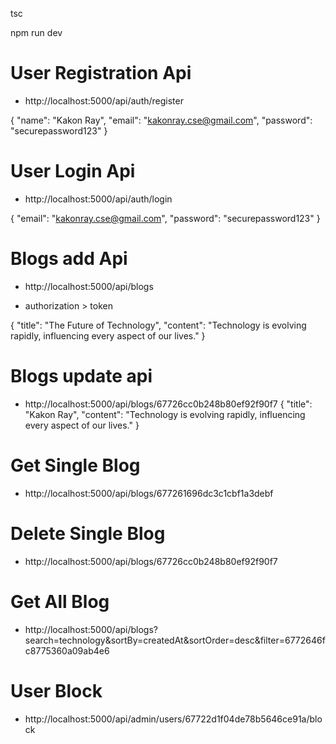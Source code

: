 <!-- convert type script to js src to dist folder -->
tsc

<!-- run the express mongose project -->
npm run dev


# User Registration Api

 * http://localhost:5000/api/auth/register

 {
  "name": "Kakon Ray",
  "email": "kakonray.cse@gmail.com",
  "password": "securepassword123"
}

# User Login Api
* http://localhost:5000/api/auth/login

{
  "email": "kakonray.cse@gmail.com",
  "password": "securepassword123"
}


# Blogs add Api

* http://localhost:5000/api/blogs

* authorization > token

{
  "title": "The Future of Technology",
  "content": "Technology is evolving rapidly, influencing every aspect of our lives."
}


# Blogs update api
* http://localhost:5000/api/blogs/67726cc0b248b80ef92f90f7
{
  "title": "Kakon Ray",
  "content": "Technology is evolving rapidly, influencing every aspect of our lives."
}


# Get Single Blog
* http://localhost:5000/api/blogs/677261696dc3c1cbf1a3debf


# Delete Single Blog
* http://localhost:5000/api/blogs/67726cc0b248b80ef92f90f7


# Get  All Blog
* http://localhost:5000/api/blogs?search=technology&sortBy=createdAt&sortOrder=desc&filter=6772646fc8775360a09ab4e6


# User Block
* http://localhost:5000/api/admin/users/67722d1f04de78b5646ce91a/block
